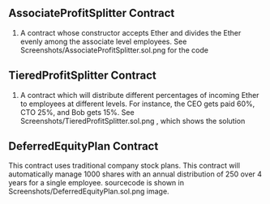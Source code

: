 ## AssociateProfitSplitter Contract

1. A contract whose constructor accepts Ether and divides the Ether evenly among the associate level employees. See Screenshots/AssociateProfitSplitter.sol.png for the code

## TieredProfitSplitter Contract

1.  A contract which will distribute different percentages of incoming Ether to employees at different levels. For instance, the CEO gets paid 60%, CTO 25%, and Bob gets 15%. See Screenshots/TieredProfitSplitter.sol.png , which shows the solution

## DeferredEquityPlan Contract

This contract uses traditional company stock plans. This contract will automatically manage 1000 shares with an annual distribution of 250 over 4 years for a single employee. sourcecode is shown in Screenshots/DeferredEquityPlan.sol.png image.
